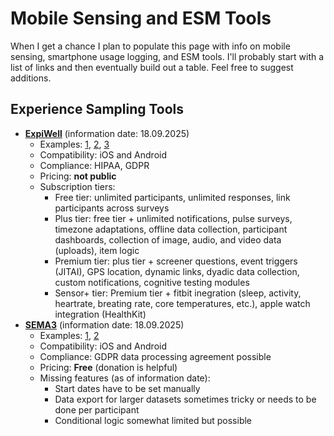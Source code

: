 # Mobile Sensing and ESM Tools

When I get a chance I plan to populate this page with info on mobile sensing, smartphone usage logging, and ESM tools.
I'll probably start with a list of links and then eventually build out a table.
Feel free to suggest additions.

## Experience Sampling Tools

- **[ExpiWell](https://www.expiwell.com/)** (information date: 18.09.2025)
  - Examples: [1](https://doi.org/10.1002/mhs2.55), [2](https://doi.org/10.1177/23328584211065725), [3](https://psycnet.apa.org/doi/10.1037/ppm0000601)
  - Compatibility: iOS and Android
  - Compliance: HIPAA, GDPR
  - Pricing: **not public**
  - Subscription tiers:
    - Free tier: unlimited participants, unlimited responses, link participants across surveys
    - Plus tier: free tier + unlimited notifications, pulse surveys, timezone adaptations, offline data collection, participant dashboards, collection of image, audio, and video data (uploads), item logic
    - Premium tier: plus tier + screener questions, event triggers (JITAI), GPS location, dynamic links, dyadic data collection, custom notifications, cognitive testing modules
    - Sensor+ tier: Premium tier + fitbit inegration (sleep, activity, heartrate, breating rate, core temperatures, etc.), apple watch integration (HealthKit)
- **[SEMA3](https://sema3.eresearch.unimelb.edu.au/dashboard)** (information date: 18.09.2025)
  - Examples: [1](https://doi.org/10.3758/s13428-024-02445-w), [2](https://doi.org/10.1371/journal.pone.0327179)
  - Compatibility: iOS and Android
  - Compliance: GDPR data processing agreement possible
  - Pricing: **Free** (donation is helpful) 
  - Missing features (as of information date):
    - Start dates have to be set manually
    - Data export for larger datasets sometimes tricky or needs to be done per participant
    - Conditional logic somewhat limited but possible 

  
